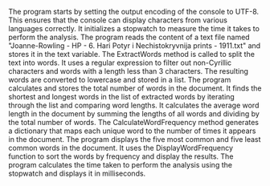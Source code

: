 The program starts by setting the output encoding of the console to UTF-8. This ensures that the console can display characters from various languages correctly.
It initializes a stopwatch to measure the time it takes to perform the analysis.
The program reads the content of a text file named "Joanne-Rowling - HP - 6. Hari Potyr i Nechistokryvnija prints - 1911.txt" and stores it in the text variable.
The ExtractWords method is called to split the text into words. It uses a regular expression to filter out non-Cyrillic characters and words with a length less than 3 characters. The resulting words are converted to lowercase and stored in a list.
The program calculates and stores the total number of words in the document.
It finds the shortest and longest words in the list of extracted words by iterating through the list and comparing word lengths.
It calculates the average word length in the document by summing the lengths of all words and dividing by the total number of words.
The CalculateWordFrequency method generates a dictionary that maps each unique word to the number of times it appears in the document.
The program displays the five most common and five least common words in the document. It uses the DisplayWordFrequency function to sort the words by frequency and display the results.
The program calculates the time taken to perform the analysis using the stopwatch and displays it in milliseconds.
